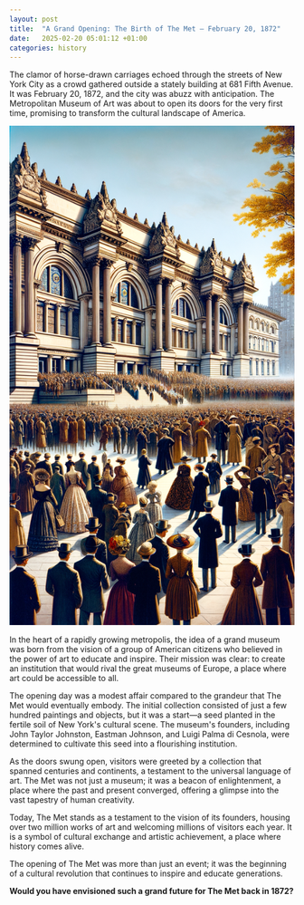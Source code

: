 ```yaml
---
layout: post
title:  "A Grand Opening: The Birth of The Met – February 20, 1872"
date:   2025-02-20 05:01:12 +01:00
categories: history
---
```

The clamor of horse-drawn carriages echoed through the streets of New York City as a crowd gathered outside a stately building at 681 Fifth Avenue. It was February 20, 1872, and the city was abuzz with anticipation. The Metropolitan Museum of Art was about to open its doors for the very first time, promising to transform the cultural landscape of America.

![Image](/assets/images/20_February_79aaa6ce57654ae50afb54db08a712d2.png)

In the heart of a rapidly growing metropolis, the idea of a grand museum was born from the vision of a group of American citizens who believed in the power of art to educate and inspire. Their mission was clear: to create an institution that would rival the great museums of Europe, a place where art could be accessible to all.

The opening day was a modest affair compared to the grandeur that The Met would eventually embody. The initial collection consisted of just a few hundred paintings and objects, but it was a start—a seed planted in the fertile soil of New York's cultural scene. The museum's founders, including John Taylor Johnston, Eastman Johnson, and Luigi Palma di Cesnola, were determined to cultivate this seed into a flourishing institution.

As the doors swung open, visitors were greeted by a collection that spanned centuries and continents, a testament to the universal language of art. The Met was not just a museum; it was a beacon of enlightenment, a place where the past and present converged, offering a glimpse into the vast tapestry of human creativity.

Today, The Met stands as a testament to the vision of its founders, housing over two million works of art and welcoming millions of visitors each year. It is a symbol of cultural exchange and artistic achievement, a place where history comes alive.

The opening of The Met was more than just an event; it was the beginning of a cultural revolution that continues to inspire and educate generations.

**Would you have envisioned such a grand future for The Met back in 1872?**
